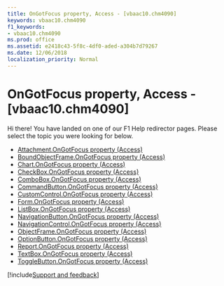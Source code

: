 ```yaml
---
title: OnGotFocus property, Access - [vbaac10.chm4090]
keywords: vbaac10.chm4090
f1_keywords:
- vbaac10.chm4090
ms.prod: office
ms.assetid: e2418c43-5f8c-4df0-aded-a304b7d79267
ms.date: 12/06/2018
localization_priority: Normal
---
```



# OnGotFocus property, Access - [vbaac10.chm4090]

Hi there! You have landed on one of our F1 Help redirector pages. Please select the topic you were looking for below.

- [Attachment.OnGotFocus property (Access)](http://msdn.microsoft.com/library/a25aa4f5-8ac6-86e9-d8de-725072a77007%28Office.15%29.aspx)
- [BoundObjectFrame.OnGotFocus property (Access)](http://msdn.microsoft.com/library/67b47b88-8a45-c1e6-68b2-fe2cf2e726fe%28Office.15%29.aspx)
- [Chart.OnGotFocus property (Access)](../api/access.chart.md)
- [CheckBox.OnGotFocus property (Access)](http://msdn.microsoft.com/library/eaa59b30-d037-2b3a-1e24-e5ea9a11f0f3%28Office.15%29.aspx)
- [ComboBox.OnGotFocus property (Access)](http://msdn.microsoft.com/library/6fb801bd-c2f9-e81d-24b7-0669ece6422d%28Office.15%29.aspx)
- [CommandButton.OnGotFocus property (Access)](http://msdn.microsoft.com/library/4d892495-791b-05b3-0bcb-3b3c3635a0bd%28Office.15%29.aspx)
- [CustomControl.OnGotFocus property (Access)](http://msdn.microsoft.com/library/75c6d494-5524-f628-5d27-aff11dc9e358%28Office.15%29.aspx)
- [Form.OnGotFocus property (Access)](http://msdn.microsoft.com/library/04f2e6e2-aaa3-eb05-16ff-32d5a252df94%28Office.15%29.aspx)
- [ListBox.OnGotFocus property (Access)](http://msdn.microsoft.com/library/ded32fef-1821-5288-9265-c1e1f4819efe%28Office.15%29.aspx)
- [NavigationButton.OnGotFocus property (Access)](http://msdn.microsoft.com/library/3c3f637b-1027-b758-f02d-2f4d3aeb1f6f%28Office.15%29.aspx)
- [NavigationControl.OnGotFocus property (Access)](http://msdn.microsoft.com/library/62e5608d-c002-cc2b-305c-90b9ba68b527%28Office.15%29.aspx)
- [ObjectFrame.OnGotFocus property (Access)](http://msdn.microsoft.com/library/3897a919-6180-6b57-eba9-72eea8831753%28Office.15%29.aspx)
- [OptionButton.OnGotFocus property (Access)](http://msdn.microsoft.com/library/04c44e84-0a60-cef5-16eb-0a9ec90015ec%28Office.15%29.aspx)
- [Report.OnGotFocus property (Access)](http://msdn.microsoft.com/library/259d14b1-cd39-722e-b4d7-28742fefd831%28Office.15%29.aspx)
- [TextBox.OnGotFocus property (Access)](http://msdn.microsoft.com/library/3a180b9a-d415-b124-f884-9ce64dba8358%28Office.15%29.aspx)
- [ToggleButton.OnGotFocus property (Access)](http://msdn.microsoft.com/library/bcc774c8-7766-942d-b37d-d4c96dd84911%28Office.15%29.aspx)

[!include[Support and feedback](~/includes/feedback-boilerplate.md)]